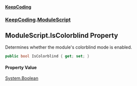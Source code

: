 #### [KeepCoding](index.md 'index')
### [KeepCoding](KeepCoding.md 'KeepCoding').[ModuleScript](KeepCoding_ModuleScript.md 'KeepCoding.ModuleScript')
## ModuleScript.IsColorblind Property
Determines whether the module's colorblind mode is enabled.  
```csharp
public bool IsColorblind { get; set; }
```
#### Property Value
[System.Boolean](https://docs.microsoft.com/en-us/dotnet/api/System.Boolean 'System.Boolean')
